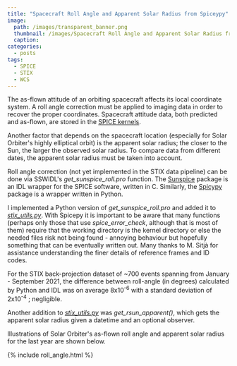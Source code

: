 ```yaml
---
title: "Spacecraft Roll Angle and Apparent Solar Radius from Spiceypy"
image: 
  path: /images/transparent_banner.png
  thumbnail: /images/Spacecraft Roll Angle and Apparent Solar Radius from Spiceypy/hero.png
  caption:
categories:
  - posts
tags:
  - SPICE
  - STIX
  - WCS
---
```


The as-flown attitude of an orbiting spacecraft affects its local coordinate system. A roll angle correction must be applied to imaging data in order to recover the proper coordinates. Spacecraft attitude data, both predicted and as-flown, are stored in the [SPICE kernels](https://repos.cosmos.esa.int/socci/projects/SPICE_KERNELS/repos/solar-orbiter/browse).

Another factor that depends on the spacecraft location (especially for Solar Orbiter's highly elliptical orbit) is the apparent solar radius; the closer to the Sun, the larger the observed solar radius. To compare data from different dates, the apparent solar radius must be taken into account.  

Roll angle correction (not yet implemented in the STIX data pipeline) can be done via SSWIDL's <i>get_sunspice_roll.pro</i> function. The [Sunspice](https://hesperia.gsfc.nasa.gov/ssw/packages/sunspice/idl/) package is an IDL wrapper for the SPICE software, written in C. Similarly, the [Spicypy](https://spiceypy.readthedocs.io/en/main/) package is a wrapper written in Python.

I implemented a Python version of <i>get_sunspice_roll.pro</i> and added it to [ _stix_utils.py_](https://raw.githubusercontent.com/elastufka/solar_all_purpose/main/stix_utils.py). With Spicepy it is important to be aware that many functions (perhaps only those that use _spice_error_check_, although that is most of them) require that the working directory is the kernel directory or else the needed files risk not being found - annoying behaviour but hopefully something that can be eventually written out. Many thanks to M. Sitjà for assistance understanding the finer details of reference frames and ID codes.

For the STIX back-projection dataset of ~700 events spanning from January - September 2021, the difference between roll-angle (in degrees) calculated by Python and IDL was on average 8x10<sup>-6</sup> with a standard deviation of 2x10<sup>-4</sup> ; negligible.

Another addition to [ _stix_utils.py_](https://raw.githubusercontent.com/elastufka/solar_all_purpose/main/stix_utils.py) was _get_rsun_apparent()_, which gets the apparent solar radius given a datetime and an optional observer.

Illustrations of Solar Orbiter's as-flown roll angle and apparent solar radius for the last year are shown below.

{% include roll_angle.html %}




